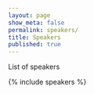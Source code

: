 ```yaml
---
layout: page
show_meta: false
permalink: speakers/
title: Speakers
published: true
---
```


List of speakers

{% include speakers %}